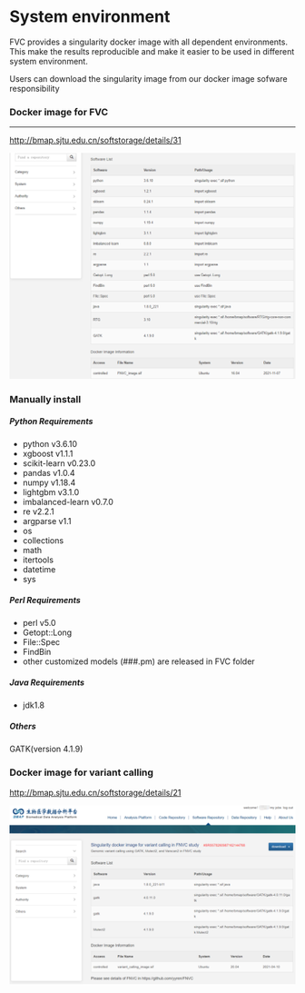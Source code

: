 # System environment
FVC provides a singularity docker image with all dependent environments. This make the results reproducible and make it easier to be used in different system environment.<br>

Users can download the singularity image from our docker image sofware responsibility<br>


### Docker image for FVC
------------
http://bmap.sjtu.edu.cn/softstorage/details/31

![](../Pictures/FVC_docker_image.png)<br>

### Manually install

##### Python Requirements
* python v3.6.10
* xgboost v1.1.1
* scikit-learn v0.23.0
* pandas v1.0.4
* numpy v1.18.4
* lightgbm v3.1.0
* imbalanced-learn v0.7.0
* re v2.2.1
* argparse v1.1
* os 
* collections 
* math
* itertools
* datetime
* sys

##### Perl Requirements
* perl v5.0
* Getopt::Long
* File::Spec
* FindBin
* other customized models (###.pm) are released in FVC folder

##### Java Requirements
* jdk1.8

##### Others
GATK(version 4.1.9)

### Docker image for variant calling

http://bmap.sjtu.edu.cn/softstorage/details/21

![](Pictures/Variant_calling_docker_image.png)<br>
